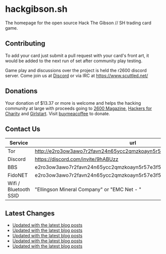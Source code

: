 # hackgibson.sh
The homepage for the open source Hack The Gibson // SH trading card game.


## Contributing

To add your card just submit a pull request with your card's front art, it would be added to the next run of set after community play testing.

Game play and discussions over the project is held the r2600 discord server. Come join us at [Discord](https://discord.com/invite/9hABUzz) or via IRC at https://www.scuttled.net/


## Donations

Your donation of $13.37 or more is welcome and helps the hacking community at large with proceeds going to [2600 Magazine](https://2600.com/), [Hackers for Charity](https://hackersforcharity.org) and [Girlstart](https://girlstart.org).  Visit [buymeacoffee](https://www.buymeacoffee.com/hackgibson.sh) to donate.


## Contact Us

Service | url
-|-
Tor | http://e2ro3ow3awo7r2favn24n65ycc2qmzkoayn5r57e3f56nvjwdcgg32ad.onion
Discord | https://discord.com/invite/9hABUzz
BBS | e2ro3ow3awo7r2favn24n65ycc2qmzkoayn5r57e3f56nvjwdcgg32ad.onion:23
FidoNET | e2ro3ow3awo7r2favn24n65ycc2qmzkoayn5r57e3f56nvjwdcgg32ad.onion:24554
Wifi / Bluetooth SSID | "Ellingson Mineral Company" or "EMC Net - <fidonet address>"

## Latest Changes
<!-- BLOG-POST-LIST:START -->
- [Updated with the latest blog posts](https://github.com/DFW2600/hackgibson.sh/commit/21b0d43cb1cc1c13670ea09e6b1afe23a89a0882)
- [Updated with the latest blog posts](https://github.com/DFW2600/hackgibson.sh/commit/7592b90f5b1ba1df8ef0a1eb6f78a7e684c24155)
- [Updated with the latest blog posts](https://github.com/DFW2600/hackgibson.sh/commit/69828652c8c35c610beba210a44c192b8aab74c8)
- [Updated with the latest blog posts](https://github.com/DFW2600/hackgibson.sh/commit/4f0d08bc63c928281c2830263e57128ffb24070d)
- [Updated with the latest blog posts](https://github.com/DFW2600/hackgibson.sh/commit/a30fee1531fc9ea55129a0402c145e57a5e8b763)
<!-- BLOG-POST-LIST:END -->
